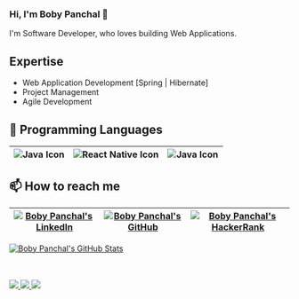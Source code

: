 ### Hi, I'm Boby Panchal 👋

I'm Software Developer, who loves building Web Applications.


## Expertise

* Web Application Development [Spring | Hibernate]
* Project Management
* Agile Development

## :rocket: Programming Languages

|<img align="center" alt="Java Icon" src="https://img.icons8.com/dusk/50/000000/java-coffee-cup-logo.png"/>|<img align="center" alt="React Native Icon" src="https://img.icons8.com/dusk/50/000000/python.png"/>|<img align="center" alt="Java Icon" src="https://img.icons8.com/dusk/50/000000/php-logo.png"/>|
|:---:|:---:|:---:|


## 📫 How to reach me

|<a href="https://www.linkedin.com/in/bobypanchal/"><img align="center" alt="Boby Panchal's LinkedIn" src="https://img.icons8.com/bubbles/50/000000/linkedin.png"/></a>|<a href="https://github.com/bobypanchal"><img align="center" alt="Boby Panchal's GitHub" src="https://img.icons8.com/bubbles/50/000000/github.png"/></a>|<a href="https://www.hackerrank.com/bobypanchal?hr_r=1"><img align="center" alt="Boby Panchal's HackerRank" src="https://img.icons8.com/windows/50/000000/hackerrank.png"/></a>|
|:---:|:---:|:---:|


  <a href="https://github.com/bobypanchal" class="rich-diff-level-one">
    <img src="https://github-readme-stats.vercel.app/api?username=bobypanchal&title_color=333&text_color=777&show_icons=true" alt="Boby Panchal's GitHub Stats" >
  </a>
  
<br><br>
  <a href="https://badges.pufler.dev">
    <img src="https://badges.pufler.dev/visits/bobypanchal/bobypanchal?style=flat-square&color=blue&logo=github">
  </a>
  <a href="https://badges.pufler.dev">
    <img src="https://badges.pufler.dev/years/bobypanchal?style=flat-square&color=blue&logo=github">
  </a>
  <a href="https://badges.pufler.dev">
    <img src="https://badges.pufler.dev/repos/bobypanchal?style=flat-square&color=blue&logo=github">
  </a>



